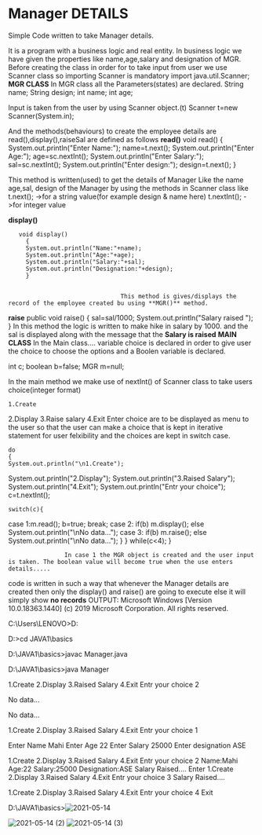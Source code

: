 # Manager DETAILS
Simple Code written to take Manager details.


It is a program with a business logic and real entity.
In business logic we have given the properties like name,age,salary and designation of MGR.
Before creating the class in order for to take input from user we use Scanner class so importing Scanner is mandatory
        import java.util.Scanner;
**MGR CLASS**
In MGR class all the Parameters(states) are declared.
String name;
           String design; 
          int name; 
           int age;
	   
	   
Input is taken from the user by using Scanner object.(t)
           Scanner t=new Scanner(System.in);



And the methods(behaviours) to create the employee details are 
read(),display(),raiseSal are defined as follows
**read()** 
   void read()
       {
        System.out.println("Enter Name:");
         name=t.next();
        System.out.println("Enter Age:");
								 age=sc.nextInt();
        System.out.println("Enter Salary:");
         sal=sc.nextInt();
									 System.out.println("Enter design:");
 design=t.next();
        }
	
	
This method is written(used) to get the details of Manager 
Like the name age,sal, design of the Manager by using the methods in Scanner class like 
            t.next();            ->for a string value(for example design & name here)
	   t.nextInt();         ->for integer value
					
					
					
						   
**display()**	  
	
	
       void display()
         {
         System.out.println("Name:"+name);
         System.out.println("Age:"+age);
         System.out.println("Salary:"+sal);
         System.out.println("Designation:"+design);
         }
									
									
									This method is gives/displays the record of the employee created bu using **MGR()** method.	 
	 
**raise**
      public void raise()
         {
         sal=sal/1000;
         System.out.println("Salary raised ");
         }
In this method the logic is written to make hike in salary by 1000. and the sal is displayed along with the message that the **Salary is raised**
**MAIN CLASS**
In the Main class.... variable choice is declared in order to give user the choice to choose the options
and a Boolen variable is declared.


  int c;
     boolean b=false;
    MGR m=null;
     
In the main method 
we make use of nextInt() of Scanner class to take users choice(integer format)
         
										
										
										
	1.Create
2.Display
3.Raise salary
4.Exit
Enter choice
are to be displayed as menu to the user so that the user can make a choice
that is kept in iterative statement for user felxibility and the choices are kept in switch case.



    do
    {
    System.out.println("\n1.Create");
System.out.println("2.Display");
System.out.println("3.Raised Salary");
System.out.println("4.Exit");
System.out.println("Entr your choice");
c=t.nextInt();
 
    switch(c){
case 1:m.read();
        b=true;
        break;
case 2: if(b)
       m.display();
       else
       System.out.println("\nNo data...");
case 3: if(b)
      m.raise();
       else
       System.out.println("\nNo data...");
         }
}
while(c<4);
}
					
					
					
					
					
					In case 1 the MGR object is created and the user input is taken. The boolean value will become true when the use enters details.....
code is written in such a way that whenever the Manager details are created then only the display() and raise() are going to execute else it will simply show **no records**
OUTPUT:
Microsoft Windows [Version 10.0.18363.1440]
(c) 2019 Microsoft Corporation. All rights reserved.

C:\Users\LENOVO>D:

D:\>cd JAVA1\basics

D:\JAVA1\basics>javac Manager.java

D:\JAVA1\basics>java Manager

1.Create
2.Display
3.Raised Salary
4.Exit
Entr your choice
2

No data...

No data...

1.Create
2.Display
3.Raised Salary
4.Exit
Entr your choice
1

Enter Name
Mahi
Enter Age
22
Enter Salary
25000
Enter designation
ASE

1.Create
2.Display
3.Raised Salary
4.Exit
Entr your choice
2
Name:Mahi
Age:22
Salary:25000
Designation:ASE
Salary Raised....
Enter 
1.Create
2.Display
3.Raised Salary
4.Exit
Entr your choice
3
Salary Raised....

1.Create
2.Display
3.Raised Salary
4.Exit
Entr your choice
4
Exit


D:\JAVA1\basics>![2021-05-14](https://user-images.githubusercontent.com/84019315/118269049-d6d43100-b4db-11eb-8271-5219724c62d6.png)


![2021-05-14 (2)](https://user-images.githubusercontent.com/84019315/118269578-8dd0ac80-b4dc-11eb-9a73-5ddcc111f779.png)
![2021-05-14 (3)](https://user-images.githubusercontent.com/84019315/118269683-ab057b00-b4dc-11eb-89aa-d65f88b68977.png)

